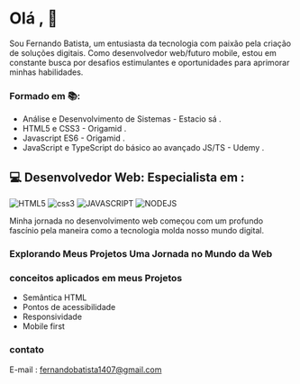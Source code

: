 # Olá , 👋
Sou Fernando Batista, um entusiasta da tecnologia com paixão pela criação de soluções digitais. Como desenvolvedor web/futuro mobile, estou em constante busca por desafios estimulantes e oportunidades para aprimorar minhas habilidades.


### Formado em 📚:
- Análise e Desenvolvimento de Sistemas - Estacio sá .
- HTML5 e CSS3 - Origamid .
- Javascript ES6 - Origamid .
- JavaScript e TypeScript do básico ao avançado JS/TS - Udemy .


## 💻 Desenvolvedor Web: Especialista em :
![HTML5](https://img.icons8.com/color/70/html-5--v1.png)
![css3](https://img.icons8.com/color/70/css3.png)
![JAVASCRIPT](https://img.icons8.com/fluency/70/javascript.png)
![NODEJS](https://img.icons8.com/fluency/70/node-js.png)

Minha jornada no desenvolvimento web começou com um profundo fascínio pela maneira como a tecnologia molda nosso mundo digital.

### Explorando Meus Projetos Uma Jornada no Mundo da Web

### conceitos aplicados em meus Projetos
- Semântica HTML 
- Pontos de acessibilidade
- Responsividade
- Mobile first

### contato
E-mail : [fernandobatista1407@gmail.com]("E-Mail")
